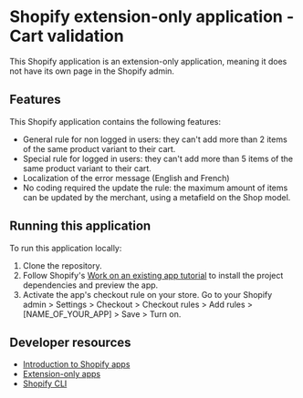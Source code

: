 # Shopify extension-only application - Cart validation

This Shopify application is an extension-only application, meaning it does not have its own page in the Shopify admin.

## Features

This Shopify application contains the following features:

- General rule for non logged in users: they can't add more than 2 items of the same product variant to their cart.
- Special rule for logged in users: they can't add more than 5 items of the same product variant to their cart.
- Localization of the error message (English and French)
- No coding required the update the rule: the maximum amount of items can be updated by the merchant, using a metafield on the Shop model.

## Running this application

To run this application locally:

1. Clone the repository.
1. Follow Shopify's [Work on an existing app tutorial](https://shopify.dev/docs/apps/tools/cli/existing) to install the project dependencies and preview the app.
1. Activate the app's checkout rule on your store. Go to your Shopify admin > Settings > Checkout > Checkout rules > Add rules > [NAME_OF_YOUR_APP] > Save > Turn on.

## Developer resources

- [Introduction to Shopify apps](https://shopify.dev/docs/apps/getting-started)
- [Extension-only apps](https://shopify.dev/docs/apps/app-extensions/extension-only-apps)
- [Shopify CLI](https://shopify.dev/docs/apps/tools/cli)
